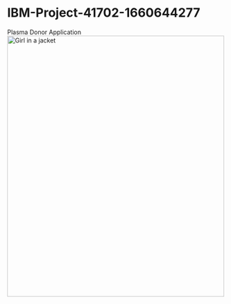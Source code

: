 # IBM-Project-41702-1660644277
Plasma Donor Application
 <img src="[img_girl.jpg](https://www.google.com/url?sa=i&url=https%3A%2F%2Fwww.pixelstalk.net%2Fanimation-wallpaper-free-download-for-desktop%2F&psig=AOvVaw1AneI7aAfUzQSpktY_LQLP&ust=1667472339698000&source=images&cd=vfe&ved=0CA0QjRxqFwoTCID0xoS_j_sCFQAAAAAdAAAAABAE)" alt="Girl in a jacket" style="width:500px;height:600px;"> 
